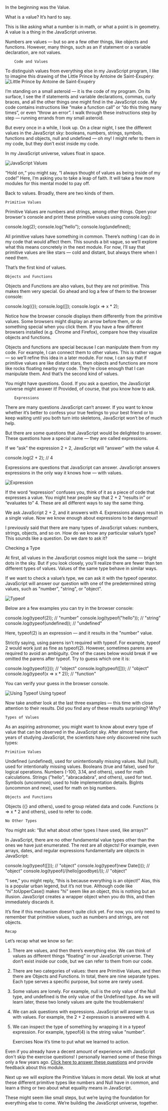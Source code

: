 In the beginning was the Value.

What is a value? It’s hard to say.

This is like asking what a number is in math, or what a point is in geometry. A value is a thing in the JavaScript universe.

Numbers are values — but so are a few other things, like objects and functions. However, many things, such as an if statement or a variable declaration, are not values.

        Code and Values
To distinguish values from everything else in my JavaScript program, I like to imagine this drawing of the Little Prince by Antoine de Saint-Exupéry:
![Little Prince by Antoine de Saint-Exupéry](../email-x/02module.jpg)

I’m standing on a small asteroid — it is the code of my program.
On its surface, I see the if statements and variable declarations, commas, curly braces, and all the other things one might find in the JavaScript code.
My code contains instructions like “make a function call” or “do this thing many times”, or even “throw an error”. I walk through these instructions step by step — running errands from my small asteroid.

But every once in a while, I look up.
On a clear night, I see the different values in the JavaScript sky: booleans, numbers, strings, symbols, functions and objects, null and undefined — oh my! I might refer to them in my code, but they don’t exist inside my code.

In my JavaScript universe, values float in space.

![JavaScript Values](../email-x/02.2module.png)


“Hold on,“ you might say, “I always thought of values as being inside of my code!” Here, I’m asking you to take a leap of faith. It will take a few more modules for this mental model to pay off. 

Back to values. Broadly, there are two kinds of them.


    Primitive Values
Primitive Values are numbers and strings, among other things. Open your browser's console and print these primitive values using console.log():

console.log(2);
console.log("hello");
console.log(undefined);

All primitive values have something in common. There’s nothing I can do in my code that would affect them. This sounds a bit vague, so we’ll explore what this means concretely in the next module. For now, I’ll say that primitive values are like stars — cold and distant, but always there when I need them.

That’s the first kind of values.


    Objects and Functions
Objects and Functions are also values, but they are not primitive. This makes them very special. Go ahead and log a few of them to the browser console:

console.log({});
console.log([]);
console.log(x => x * 2);

Notice how the browser console displays them differently from the primitive values. Some browsers might display an arrow before them, or do something special when you click them. If you have a few different browsers installed (e.g. Chrome and Firefox), compare how they visualize objects and functions.

Objects and functions are special because I can manipulate them from my code. For example, I can connect them to other values. This is rather vague — so we’ll refine this idea in a later module. For now, I can say that if primitive values are like distant stars, then objects and functions are more like rocks floating nearby my code. They’re close enough that I can manipulate them.
And that’s the second kind of values.

You might have questions. Good. If you ask a question, the JavaScript universe might answer it! Provided, of course, that you know how to ask.


        Expressions

There are many questions JavaScript can’t answer. If you want to know whether it’s better to confess your true feelings to your best friend or to keep waiting until you both turn into skeletons, JavaScript won’t be of much help.

But there are some questions that JavaScript would be delighted to answer. These questions have a special name — they are called expressions.

If we “ask” the expression 2 + 2, JavaScript will “answer” with the value 4.

console.log(2 + 2); // 4

Expressions are questions that JavaScript can answer. JavaScript answers expressions in the only way it knows how — with values.

![Expression](../email-x/02.3module.gif)


If the word “expression” confuses you, think of it as a piece of code that expresses a value. You might hear people say that 2 + 2 “results in” or “evaluates to” 4. These are all different ways to say the same thing.

We ask JavaScript 2 + 2, and it answers with 4. Expressions always result in a single value. Now we know enough about expressions to be dangerous!

I previously said that there are many types of JavaScript values: numbers, strings, objects, and so on. How do we know any particular value’s type?
This sounds like a question. Do we dare to ask it?


Checking a Type

At first, all values in the JavaScript cosmos might look the same — bright dots in the sky. But if you look closely, you’ll realize there are fewer than ten different types of values. Values of the same type behave in similar ways.

If we want to check a value’s type, we can ask it with the typeof operator. JavaScript will answer our question with one of the predetermined string values, such as "number", "string", or "object".

![Typeof](../email-x/02.4module.png)

Below are a few examples you can try in the browser console:

console.log(typeof(2)); // "number"
console.log(typeof("hello")); // "string"
console.log(typeof(undefined)); // "undefined"

Here, typeof(2) is an expression — and it results in the "number" value.

Strictly saying, using parens isn’t required with typeof. For example, typeof 2 would work just as fine as typeof(2). However, sometimes parens are required to avoid an ambiguity. One of the cases below would break if we omitted the parens after typeof. Try to guess which one it is:

console.log(typeof({})); // "object"
console.log(typeof([])); // "object"
console.log(typeof(x => x * 2)); // "function"

You can verify your guess in the browser console.

![Using Typeof](../email-x/02.5module.gif)
Using typeof

Now take another look at the last three examples — this time with close attention to their results. Did you find any of these results surprising? Why?



    Types of Values
As an aspiring astronomer, you might want to know about every type of value that can be observed in the JavaScript sky. After almost twenty five years of studying JavaScript, the scientists have only discovered nine such types:

    Primitive Values
Undefined (undefined), used for unintentionally missing values.
Null (null), used for intentionally missing values.
Booleans (true and false), used for logical operations.
Numbers (-100, 3.14, and others), used for math calculations.
Strings ("hello", "abracadabra", and others), used for text.
Symbols (uncommon), used to hide implementation details.
BigInts (uncommon and new), used for math on big numbers.


    Objects and Functions
Objects ({} and others), used to group related data and code.
Functions (x => x * 2 and others), used to refer to code.


    No Other Types
You might ask: “But what about other types I have used, like arrays?”

In JavaScript, there are no other fundamental value types other than the ones we have just enumerated. The rest are all objects! For example, even arrays, dates, and regular expressions fundamentally are objects in JavaScript:

console.log(typeof([])); // "object"
console.log(typeof(new Date())); // "object"
console.log(typeof(/(hello|goodbye)/)); // "object"

“I see,” you might reply, “this is because everything is an object!” Alas, this is a popular urban legend, but it’s not true. Although code like "hi".toUpperCase() makes "hi" seem like an object, this is nothing but an illusion. JavaScript creates a wrapper object when you do this, and then immediately discards it.

It’s fine if this mechanism doesn’t quite click yet. For now, you only need to remember that primitive values, such as numbers and strings, are not objects.

    Recap
Let’s recap what we know so far:

1. There are values, and then there’s everything else. We can think of values as different things “floating” in our JavaScript universe. They don’t exist inside our code, but we can refer to them from our code.

2. There are two categories of values: there are Primitive Values, and then there are Objects and Functions. In total, there are nine separate types. Each type serves a specific purpose, but some are rarely used.

3. Some values are lonely. For example, null is the only value of the Null type, and undefined is the only value of the Undefined type. As we will learn later, these two lonely values are quite the troublemakers!

4. We can ask questions with expressions. JavaScript will answer to us with values. For example, the 2 + 2 expression is answered with 4.

5. We can inspect the type of something by wrapping it in a typeof expression. For example, typeof(4) is the string value "number".

    Exercises
Now it’s time to put what we learned to action.

Even if you already have a decent amount of experience with JavaScript don't skip the exercise questions! I personally learned some of these things only a few years ago.
[Click here to answer these questions](https://eggheadio.typeform.com/to/PLyTKB?email=dena.denacho@gmail.com&ck_subscriber_id=810733667) and provide feedback about this module. 

Next up we will explore the Primitive Values in more detail. We look at what these different primitive types like numbers and Null have in common, and learn a thing or two about what equality means in JavaScript.


These might seem like small steps, but we’re laying the foundation for everything else to come. We’re building the JavaScript universe, together.